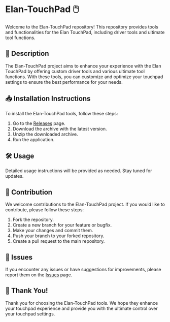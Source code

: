 # Elan-TouchPad 🖱️

Welcome to the Elan-TouchPad repository! This repository provides tools and functionalities for the Elan TouchPad, including driver tools and ultimate tool functions.

## 📜 Description
The Elan-TouchPad project aims to enhance your experience with the Elan TouchPad by offering custom driver tools and various ultimate tool functions. With these tools, you can customize and optimize your touchpad settings to ensure the best performance for your needs.

## 📥 Installation Instructions
To install the Elan-TouchPad tools, follow these steps:

1. Go to the [Releases](../../releases) page.
2. Download the archive with the latest version.
3. Unzip the downloaded archive.
4. Run the application.

## 🛠️ Usage
Detailed usage instructions will be provided as needed. Stay tuned for updates.

## 🤝 Contribution
We welcome contributions to the Elan-TouchPad project. If you would like to contribute, please follow these steps:

1. Fork the repository.
2. Create a new branch for your feature or bugfix.
3. Make your changes and commit them.
4. Push your branch to your forked repository.
5. Create a pull request to the main repository.

## 🐞 Issues
If you encounter any issues or have suggestions for improvements, please report them on the [Issues](../../issues) page.

## 🌟 Thank You!
Thank you for choosing the Elan-TouchPad tools. We hope they enhance your touchpad experience and provide you with the ultimate control over your touchpad settings.
